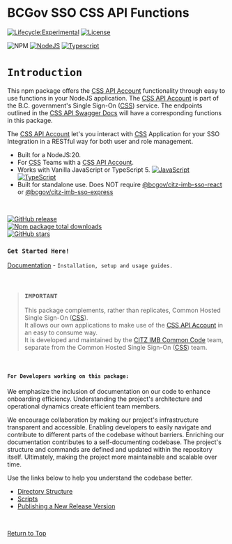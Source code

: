 # BCGov SSO CSS API Functions

[![Lifecycle:Experimental](https://img.shields.io/badge/Lifecycle-Experimental-339999)](Redirect-URL)
[![License](https://img.shields.io/badge/License-Apache%202.0-blue.svg)](LICENSE)

![NPM](https://img.shields.io/badge/NPM-%23CB3837.svg?style=for-the-badge&logo=npm&logoColor=white)
[![NodeJS](https://img.shields.io/badge/Node.js_20-43853D?style=for-the-badge&logo=node.js&logoColor=white)](NodeJS)
[![Typescript](https://img.shields.io/badge/TypeScript_5-007ACC?style=for-the-badge&logo=typescript&logoColor=white)](Typescript)

# `Introduction`

This npm package offers the [CSS API Account] functionality through easy to use functions in your NodeJS application. The [CSS API Account] is part of the B.C. government's Single Sign-On ([CSS]) service. The endpoints outlined in the [CSS API Swagger Docs] will have a corresponding functions in this package.

The [CSS API Account] let's you interact with [CSS] Application for your SSO Integration in a RESTful way for both user and role management.

- Built for a NodeJS:20.
- For [CSS] Teams with a [CSS API Account].
- Works with Vanilla JavaScript or TypeScript 5. [![JavaScript](https://img.shields.io/badge/-F7DF1E?logo=javascript&logoColor=000)](https://www.javascript.com/) [![TypeScript](https://img.shields.io/badge/-3178C6?logo=typescript&logoColor=ffffff)](https://www.typescriptlang.org/)  
- Built for standalone use. Does NOT require [@bcgov/citz-imb-sso-react] or [@bcgov/citz-imb-sso-express]

<br />

[![GitHub release](https://img.shields.io/github/v/release/bcgov/citz-imb-sso-css-api.svg)](https://GitHub.com/bcgov/citz-imb-sso-css-api/releases/)  
[![Npm package total downloads](https://badgen.net/npm/dt/@bcgov/citz-imb-sso-css-api)](https://www.npmjs.com/package/@bcgov/citz-imb-sso-css-api)  
[![GitHub stars](https://img.shields.io/github/stars/bcgov/citz-imb-sso-css-api.svg?style=social&label=Star&maxAge=2592000)](https://GitHub.com/bcgov/citz-imb-sso-css-api/stargazers/)  

### `Get Started Here!`

[Documentation] - `Installation, setup and usage guides.`

<br />

> ### `IMPORTANT`
> This package complements, rather than replicates, Common Hosted Single Sign-On ([CSS]).  
> It allows our own applications to make use of the [CSS API Account] in an easy to consume way.  
> It is developed and maintained by the [CITZ IMB Common Code] team, separate from the Common Hosted Single Sign-On ([CSS]) team.  

<br />

#### `For Developers working on this package:`

We emphasize the inclusion of documentation on our code to enhance onboarding efficiency. Understanding the project's architecture and operational dynamics create efficient team members.

We encourage collaboration by making our project's infrastructure transparent and accessible. Enabling developers to easily navigate and contribute to different parts of the codebase without barriers. Enriching our documentation contributes to a self-documenting codebase. The project's structure and commands are defined and updated within the repository itself. Ultimately, making the project more maintainable and scalable over time.

Use the links below to help you understand the codebase better.

- [Directory Structure]
- [Scripts]
- [Publishing a New Release Version]

<br />

[Return to Top](#bcgov-sso-css-api-functions)

<!-- Link References -->
[CSS]: https://bcgov.github.io/sso-requests
[CSS API Account]: https://github.com/bcgov/sso-keycloak/wiki/CSS-API-Account
[CSS API Swagger Docs]: https://api.loginproxy.gov.bc.ca/openapi/swagger

[@bcgov/citz-imb-sso-react]: https://github.com/bcgov/citz-imb-sso-react
[@bcgov/citz-imb-sso-express]: https://github.com/bcgov/citz-imb-sso-express

[NPM Package]: https://www.npmjs.com/package/@bcgov/citz-imb-sso-css-api

[CITZ IMB Common Code]: mailto:citz.codemvp@gov.bc.ca?subject=SSO%20Packages%20Support

[Documentation]: https://github.com/bcgov/citz-imb-sso-css-api/wiki
[Directory Structure]: https://github.com/bcgov/citz-imb-sso-css-api/wiki/08-Directory-Structure
[Scripts]: https://github.com/bcgov/citz-imb-sso-css-api/wiki/09-Scripts
[Publishing a New Release Version]: https://github.com/bcgov/citz-imb-sso-css-api/wiki/10-Publishing-a-New-Release-Version

